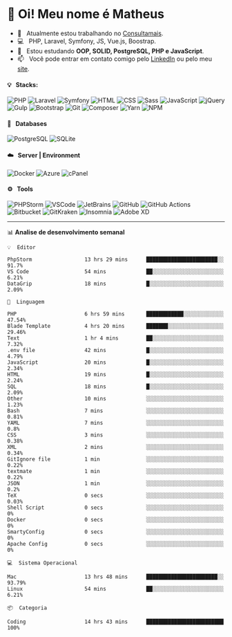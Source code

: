 # 👋 Oi! Meu nome é Matheus

- 🔭 &nbsp; Atualmente estou trabalhando no [Consultamais](https://consultamais.com.br/).
- 💻 &nbsp; PHP, Laravel, Symfony, JS, Vue.js, Boostrap.
- 🌱 &nbsp; Estou estudando **OOP, SOLID, PostgreSQL, PHP e JavaScript**.
- 📫 &nbsp; Você pode entrar em contato comigo pelo [LinkedIn](https://www.linkedin.com/in/matheuscamargoxavier/) ou pelo meu [site](https://matheuscamargo.co).

#### 💡 &nbsp; Stacks:
![PHP](https://img.shields.io/badge/-PHP-777BB4?&logo=php&logoColor=FFFFFF)
![Laravel](https://img.shields.io/badge/-Laravel-FF2D20?&logo=laravel&logoColor=FFFFFF)
![Symfony](https://img.shields.io/badge/-Symfony-000000?&logo=symfony&logoColor=FFFFFF)
![HTML](https://img.shields.io/badge/-HTML-E34F26?&logo=html5&logoColor=FFFFFF)
![CSS](https://img.shields.io/badge/-CSS-1572B6?&logo=css3&logoColor=FFFFFF)
![Sass](https://img.shields.io/badge/-Sass-CC6699?&logo=sass&logoColor=FFFFFF)
![JavaScript](https://img.shields.io/badge/-JavaScript-F7DF1E?&logo=javascript&logoColor=FFFFFF)
![jQuery](https://img.shields.io/badge/-jQuery-0769AD?&logo=jquery&logoColor=FFFFFF)
![Gulp](https://img.shields.io/badge/-Gulp-CF4647?&logo=gulp&logoColor=FFFFFF)
![Bootstrap](https://img.shields.io/badge/-Bootstrap-7952B3?&logo=bootstrap&logoColor=FFFFFF)
![Git](https://img.shields.io/badge/-Git-F05032?&logo=git&logoColor=FFFFFF)
![Composer](https://img.shields.io/badge/-Composer-885630?&logo=composer&logoColor=FFFFFF)
![Yarn](https://img.shields.io/badge/-Yarn-2C8EBB?&logo=yarn&logoColor=FFFFFF)
![NPM](https://img.shields.io/badge/-npm-CB3837?&logo=npm&logoColor=FFFFFF)

#### 💾 &nbsp; Databases
![PostgreSQL](https://img.shields.io/badge/-PostgreSQL-336791?&logo=PostgreSQL&logoColor=FFFFFF)
![SQLite](https://img.shields.io/badge/-SQLite-003B57?&logo=SQLite&logoColor=FFFFFF)

#### ☁️ &nbsp; Server | Environment
![Docker](https://img.shields.io/badge/-Docker-2496ED?&logo=docker&logoColor=FFFFFF)
![Azure](https://img.shields.io/badge/-Azure-0089D6?&logo=microsoft%20azure&logoColor=FFFFFF)
![cPanel](https://img.shields.io/badge/-cPanel-FF6C2C?&logo=cpanel&logoColor=FFFFFF)

#### ⚙️ &nbsp; Tools
![PHPStorm](https://img.shields.io/badge/-PHPStorm-000000?&logo=PHPStorm&logoColor=FFFFFF)
![VSCode](https://img.shields.io/badge/-VSCode-007ACC?&logo=Visual%20Studio%20Code&logoColor=FFFFFF) 
![JetBrains](https://img.shields.io/badge/-JetBrains-000000?&logo=jetbrains&logoColor=FFFFFF) 
![GitHub](https://img.shields.io/badge/-GitHub-181717?&logo=github&logoColor=FFFFFF) 
![GitHub Actions](https://img.shields.io/badge/-GitHub%20Actions-181717?&logo=GitHub%20Actions&logoColor=FFFFFF) 
![Bitbucket](https://img.shields.io/badge/-Bitbucket-0052CC?&logo=bitbucket&logoColor=FFFFFF)
![GitKraken](https://img.shields.io/badge/-GitKraken-179287?&logo=GitKraken&logoColor=FFFFFF)
![Insomnia](https://img.shields.io/badge/-Insomnia-5849BE?&logo=Insomnia&logoColor=FFFFFF)
![Adobe XD](https://img.shields.io/badge/-Adobe%20XD-FF61F6?&logo=adobe%20xd&logoColor=FFFFFF) 
_______

📊  **Analise de desenvolvimento semanal**
```text
💡  Editor

PhpStorm                 13 hrs 29 mins      ███████████████████████░░      91.7%
VS Code                  54 mins             ██░░░░░░░░░░░░░░░░░░░░░░░      6.21%
DataGrip                 18 mins             █░░░░░░░░░░░░░░░░░░░░░░░░      2.09%
```
```text
💬  Linguagem

PHP                      6 hrs 59 mins       ████████████░░░░░░░░░░░░░     47.54%
Blade Template           4 hrs 20 mins       ███████░░░░░░░░░░░░░░░░░░     29.46%
Text                     1 hr 4 mins         ██░░░░░░░░░░░░░░░░░░░░░░░      7.32%
.env file                42 mins             █░░░░░░░░░░░░░░░░░░░░░░░░      4.79%
JavaScript               20 mins             █░░░░░░░░░░░░░░░░░░░░░░░░      2.34%
HTML                     19 mins             █░░░░░░░░░░░░░░░░░░░░░░░░      2.24%
SQL                      18 mins             █░░░░░░░░░░░░░░░░░░░░░░░░      2.09%
Other                    10 mins             ░░░░░░░░░░░░░░░░░░░░░░░░░      1.23%
Bash                     7 mins              ░░░░░░░░░░░░░░░░░░░░░░░░░      0.81%
YAML                     7 mins              ░░░░░░░░░░░░░░░░░░░░░░░░░       0.8%
CSS                      3 mins              ░░░░░░░░░░░░░░░░░░░░░░░░░      0.38%
XML                      2 mins              ░░░░░░░░░░░░░░░░░░░░░░░░░      0.34%
GitIgnore file           1 min               ░░░░░░░░░░░░░░░░░░░░░░░░░      0.22%
textmate                 1 min               ░░░░░░░░░░░░░░░░░░░░░░░░░      0.22%
JSON                     1 min               ░░░░░░░░░░░░░░░░░░░░░░░░░       0.2%
TeX                      0 secs              ░░░░░░░░░░░░░░░░░░░░░░░░░      0.03%
Shell Script             0 secs              ░░░░░░░░░░░░░░░░░░░░░░░░░         0%
Docker                   0 secs              ░░░░░░░░░░░░░░░░░░░░░░░░░         0%
SmartyConfig             0 secs              ░░░░░░░░░░░░░░░░░░░░░░░░░         0%
Apache Config            0 secs              ░░░░░░░░░░░░░░░░░░░░░░░░░         0%
```
```text
💻  Sistema Operacional

Mac                      13 hrs 48 mins      ███████████████████████░░     93.79%
Linux                    54 mins             ██░░░░░░░░░░░░░░░░░░░░░░░      6.21%
```
```text
📦  Categoria

Coding                   14 hrs 43 mins      █████████████████████████       100%
```
